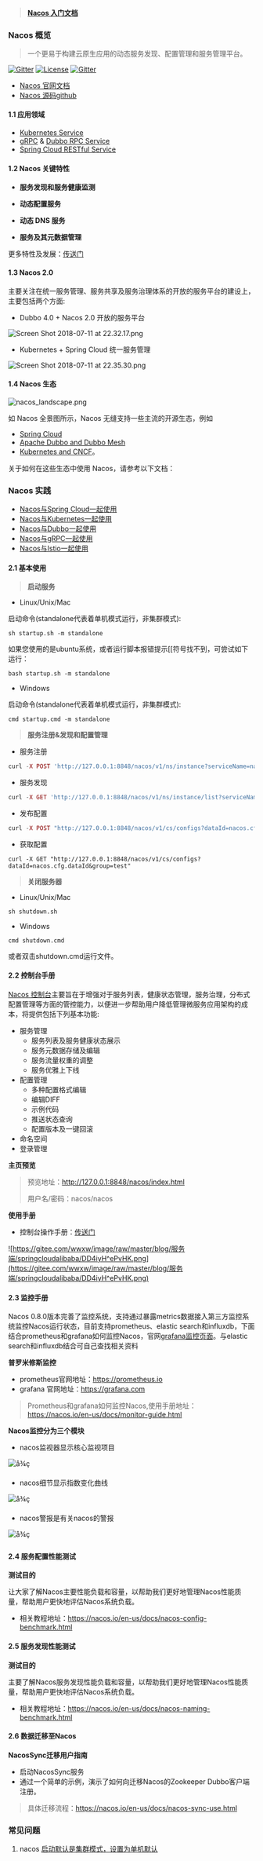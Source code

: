 > #### [Nacos 入门文档](https://nacos.io)  <!-- {docsify-ignore} -->   



### Nacos 概览

> 一个更易于构建云原生应用的动态服务发现、配置管理和服务管理平台。

[![Gitter](https://camo.githubusercontent.com/c17905400d4e5faef3b71b784d87b66ce31fa98e/68747470733a2f2f6261646765732e6769747465722e696d2f616c69626162612f6e61636f732e737667)](https://gitter.im/alibaba/nacos?utm_source=badge&utm_medium=badge&utm_campaign=pr-badge) [![License](https://camo.githubusercontent.com/8cb994f6c4a156c623fe057fccd7fb7d7d2e8c9b/68747470733a2f2f696d672e736869656c64732e696f2f62616467652f6c6963656e73652d417061636865253230322d3445423142412e737667)](https://www.apache.org/licenses/LICENSE-2.0.html) [![Gitter](https://camo.githubusercontent.com/192a6c600894b5d37fce00fd6a5d746a23bbe27f/68747470733a2f2f7472617669732d63692e6f72672f616c69626162612f6e61636f732e7376673f6272616e63683d6d6173746572)](https://travis-ci.org/alibaba/nacos)

- [Nacos 官网文档](https://nacos.io/zh-cn/docs/what-is-nacos.html)  
- [Nacos 源码github](https://github.com/alibaba/nacos)   

#### 1.1 应用领域

- [Kubernetes Service](https://kubernetes.io/docs/concepts/services-networking/service/) 
- [gRPC](https://grpc.io/docs/guides/concepts.html#service-definition) & [Dubbo RPC Service](https://dubbo.incubator.apache.org/) 
- [Spring Cloud RESTful Service](https://spring.io/understanding/REST) 

#### 1.2 Nacos 关键特性

- **服务发现和服务健康监测** 


- **动态配置服务** 


- **动态 DNS 服务** 
- **服务及其元数据管理** 

更多特性及发展：[传送门](https://nacos.io/zh-cn/docs/roadmap.html) 

#### 1.3 Nacos 2.0 

主要关注在统一服务管理、服务共享及服务治理体系的开放的服务平台的建设上，主要包括两个方面:

- Dubbo 4.0 + Nacos 2.0 开放的服务平台

![Screen Shot 2018-07-11 at 22.32.17.png](https://cdn.yuque.com/lark/0/2018/png/15914/1531319724777-d19b0304-535c-4af9-bee1-f358b6e55d91.png)

- Kubernetes + Spring Cloud 统一服务管理

![Screen Shot 2018-07-11 at 22.35.30.png](https://cdn.yuque.com/lark/0/2018/png/15914/1531319755930-0040e67e-ca05-47b9-9cd0-07ffd7452eae.png)

#### 1.4 Nacos 生态

![nacos_landscape.png](https://cdn.nlark.com/lark/0/2018/png/11189/1533045871534-e64b8031-008c-4dfc-b6e8-12a597a003fb.png)

如 Nacos 全景图所示，Nacos 无缝支持一些主流的开源生态，例如

- [Spring Cloud](https://nacos.io/en-us/docs/quick-start-spring-cloud.html)
- [Apache Dubbo and Dubbo Mesh](https://nacos.io/zh-cn/docs/use-nacos-with-dubbo.html)
- [Kubernetes and CNCF](https://nacos.io/zh-cn/docs/use-nacos-with-kubernetes.html)。

关于如何在这些生态中使用 Nacos，请参考以下文档：

### Nacos 实践

- [Nacos与Spring Cloud一起使用](https://nacos.io/zh-cn/docs/use-nacos-with-springcloud.html)
- [Nacos与Kubernetes一起使用](https://nacos.io/zh-cn/docs/use-nacos-with-kubernetes.html)
- [Nacos与Dubbo一起使用](https://nacos.io/zh-cn/docs/use-nacos-with-dubbo.html)
- [Nacos与gRPC一起使用](https://nacos.io/zh-cn/docs/roadmap.html)
- [Nacos与Istio一起使用](https://nacos.io/zh-cn/docs/use-nacos-with-istio.html)

#### 2.1 基本使用

> **启动服务** 

- Linux/Unix/Mac

启动命令(standalone代表着单机模式运行，非集群模式):

`sh startup.sh -m standalone`

如果您使用的是ubuntu系统，或者运行脚本报错提示[[符号找不到，可尝试如下运行：

`bash startup.sh -m standalone`

- Windows

启动命令(standalone代表着单机模式运行，非集群模式):

`cmd startup.cmd -m standalone`

> **服务注册&发现和配置管理** 

- 服务注册

```php
curl -X POST 'http://127.0.0.1:8848/nacos/v1/ns/instance?serviceName=nacos.naming.serviceName&ip=20.18.7.10&port=8080'
```

- 服务发现

```php
curl -X GET 'http://127.0.0.1:8848/nacos/v1/ns/instance/list?serviceName=nacos.naming.serviceName'
```

- 发布配置

```php
curl -X POST "http://127.0.0.1:8848/nacos/v1/cs/configs?dataId=nacos.cfg.dataId&group=test&content=HelloWorld"
```

- 获取配置

```
curl -X GET "http://127.0.0.1:8848/nacos/v1/cs/configs?dataId=nacos.cfg.dataId&group=test"
```

> **关闭服务器**

- Linux/Unix/Mac

`sh shutdown.sh`

- Windows

`cmd shutdown.cmd`

或者双击shutdown.cmd运行文件。

#### 2.2 控制台手册

[Nacos 控制台](http://console.nacos.io/nacos/index.html)主要旨在于增强对于服务列表，健康状态管理，服务治理，分布式配置管理等方面的管控能力，以便进一步帮助用户降低管理微服务应用架构的成本，将提供包括下列基本功能:

- 服务管理
  - 服务列表及服务健康状态展示
  - 服务元数据存储及编辑
  - 服务流量权重的调整
  - 服务优雅上下线
- 配置管理
  - 多种配置格式编辑
  - 编辑DIFF
  - 示例代码
  - 推送状态查询
  - 配置版本及一键回滚
- 命名空间
- 登录管理

**主页预览** 

> 预览地址：http://127.0.0.1:8848/nacos/index.html    
>
> 用户名/密码：nacos/nacos

**使用手册** 

- 控制台操作手册：[传送门](https://nacos.io/zh-cn/docs/console-guide.html) 

![https://gitee.com/wwxw/image/raw/master/blog/服务端/springcloudalibaba/DD4iyH^ePvHK.png](https://gitee.com/wwxw/image/raw/master/blog/服务端/springcloudalibaba/DD4iyH^ePvHK.png) 



#### 2.3 监控手册

Nacos 0.8.0版本完善了监控系统，支持通过暴露metrics数据接入第三方监控系统监控Nacos运行状态，目前支持prometheus、elastic search和influxdb，下面结合prometheus和grafana如何监控Nacos，官网[grafana监控页面](http://monitor.nacos.io/)。与elastic search和influxdb结合可自己查找相关资料

**普罗米修斯监控** 

- prometheus官网地址：https://prometheus.io
- grafana 官网地址：https://grafana.com

> Prometheus和grafana如何监控Nacos,使用手册地址：https://nacos.io/en-us/docs/monitor-guide.html

**Nacos监控分为三个模块** 

- nacos监视器显示核心监视项目 

![å¾ç](https://img.alicdn.com/tfs/TB1PMpUCQvoK1RjSZFDXXXY3pXa-2832-1584.png)

- nacos细节显示指数变化曲线 

![å¾ç](https://img.alicdn.com/tfs/TB1ZBF4CNjaK1RjSZFAXXbdLFXa-2742-1480.png)

- nacos警报是有关nacos的警报 

![å¾ç](https://img.alicdn.com/tfs/TB1ALlUCFzqK1RjSZFCXXbbxVXa-2742-1476.png)



#### 2.4 服务配置性能测试

**测试目的** 

让大家了解Nacos主要性能负载和容量，以帮助我们更好地管理Nacos性能质量，帮助用户更快地评估Nacos系统负载。

- 相关教程地址：https://nacos.io/en-us/docs/nacos-config-benchmark.html

#### 2.5 服务发现性能测试

**测试目的** 

主要了解Nacos服务发现性能负载和容量，以帮助我们更好地管理Nacos性能质量，帮助用户更快地评估Nacos系统负载。

- 相关教程地址：https://nacos.io/en-us/docs/nacos-naming-benchmark.html

#### 2.6 数据迁移至Nacos

**NacosSync迁移用户指南** 

- 启动NacosSync服务
- 通过一个简单的示例，演示了如何向迁移Nacos的Zookeeper Dubbo客户端注册。

> 具体迁移流程：https://nacos.io/en-us/docs/nacos-sync-use.html



### 常见问题

1. nacos [启动默认是集群模式，设置为单机默认](https://www.cnblogs.com/dingzt/p/13666101.html) 











